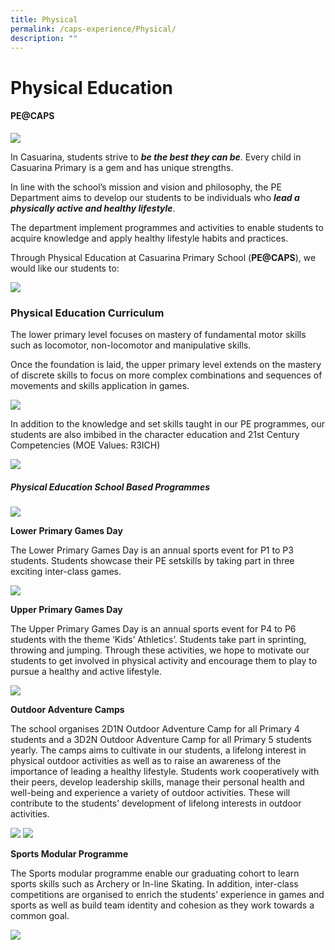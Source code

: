 ```yaml
---
title: Physical
permalink: /caps-experience/Physical/
description: ""
---
```

Physical Education
==================

#### PE@CAPS

![](/images/picture%201A.jpeg)

In Casuarina, students strive to **_be the best they can be_**. Every child in Casuarina Primary is a gem and has unique strengths.

  

In line with the school’s mission and vision and philosophy, the PE Department aims to develop our students to be individuals who **_lead a physically active and healthy lifestyle_**.

  

The department implement programmes and activities to enable students to acquire knowledge and apply healthy lifestyle habits and practices.

  

Through Physical Education at Casuarina Primary School (**PE@CAPS**), we would like our students to:

![](/images/picture%202.jpeg)

### Physical Education Curriculum

  

The lower primary level focuses on mastery of fundamental motor skills such as locomotor, non-locomotor and manipulative skills.

  

Once the foundation is laid, the upper primary level extends on the mastery of discrete skills to focus on more complex combinations and sequences of movements and skills application in games.

![](/images/picture%203.jpeg)

In addition to the knowledge and set skills taught in our PE programmes, our students are also imbibed in the character education and 21st Century Competencies (MOE Values: R3ICH)

![](/images/Picture4.png)

##### Physical Education School Based Programmes

![](/images/picture%205.jpeg)

**Lower Primary Games Day**

  

The Lower Primary Games Day is an annual sports event for P1 to P3 students. Students showcase their PE setskills by taking part in three exciting inter-class games.

![](/images/picture%206.jpeg)

**Upper Primary Games Day**

  

The Upper Primary Games Day is an annual sports event for P4 to P6 students with the theme ‘Kids’ Athletics’. Students take part in sprinting, throwing and jumping. Through these activities, we hope to motivate our students to get involved in physical activity and encourage them to play to pursue a healthy and active lifestyle.

![](/images/picture%208.jpeg)

**Outdoor Adventure Camps**

  

The school organises 2D1N Outdoor Adventure Camp for all Primary 4 students and a 3D2N Outdoor Adventure Camp for all Primary 5 students yearly. The camps aims to cultivate in our students, a lifelong interest in physical outdoor activities as well as to raise an awareness of the importance of leading a healthy lifestyle. Students work cooperatively with their peers, develop leadership skills, manage their personal health and well-being and experience a variety of outdoor activities. These will contribute to the students’ development of lifelong interests in outdoor activities.

![](/images/picture%209.jpeg)
![](/images/picture%2010.jpeg)

**Sports Modular Programme**

  

The Sports modular programme enable our graduating cohort to learn sports skills such as Archery or In-line Skating. In addition, inter-class competitions are organised to enrich the students’ experience in games and sports as well as build team identity and cohesion as they work towards a common goal.

![](/images/picture%2011.jpeg)